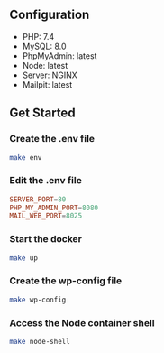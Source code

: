 ## Configuration
- PHP: 7.4
- MySQL: 8.0
- PhpMyAdmin: latest
- Node: latest
- Server: NGINX
- Mailpit: latest

## Get Started

### Create the .env file
```sh
make env
```

### Edit the .env file
```conf
SERVER_PORT=80
PHP_MY_ADMIN_PORT=8080
MAIL_WEB_PORT=8025
```

### Start the docker
```sh
make up
```

### Create the wp-config file
```sh
make wp-config
```

### Access the Node container shell
```sh
make node-shell
```